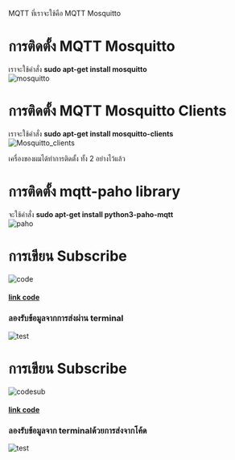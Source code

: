 MQTT ที่เราจะใช้คือ MQTT Mosquitto
# การติดตั้ง MQTT Mosquitto  
เราจะใช้คำสั่ง **sudo apt-get install mosquitto**  
![mosquitto](https://user-images.githubusercontent.com/46487715/110522590-a242a280-8143-11eb-8052-c636dcfb45c5.png)  
# การติดตั้ง MQTT Mosquitto Clients  
เราจะใช้คำสั่ง **sudo apt-get install mosquitto-clients**  
![Mosquitto_clients](https://user-images.githubusercontent.com/46487715/110522628-ac64a100-8143-11eb-95d8-a0a29a465206.png)  

เครื่องของผมได้ทำการติดตั้ง ทั้ง 2 อย่างไว้แล้ว  
# การติดตั้ง mqtt-paho library
จะใช้คำสั่ง **sudo apt-get install python3-paho-mqtt**  
![paho](https://user-images.githubusercontent.com/46487715/110525336-0d41a880-8147-11eb-9083-93fde063e4e5.png)  
# การเขียน Subscribe  
![code](https://user-images.githubusercontent.com/46487715/110526931-f7cd7e00-8148-11eb-9986-e8b2ddaa8eae.png) 
#### [link code](https://github.com/5A681/Blog_-/blob/main/mqtt_sub.py)
### ลองรับข้อมูลจากการส่งผ่าน terminal  
![test](https://user-images.githubusercontent.com/46487715/110526586-8c83ac00-8148-11eb-90bb-e99805759a62.png)  
# การเขียน Subscribe  
![codesub](https://user-images.githubusercontent.com/46487715/110529524-f2bdfe00-814b-11eb-897c-e95003949c8e.png) 
#### [link code](https://github.com/5A681/Blog_-/blob/main/mqtt_pub.py)
### ลองรับข้อมูลจาก terminalด้วยการส่งจากโค้ด  
![test](https://user-images.githubusercontent.com/46487715/110529561-fbaecf80-814b-11eb-8551-85fd249d52d0.png)

